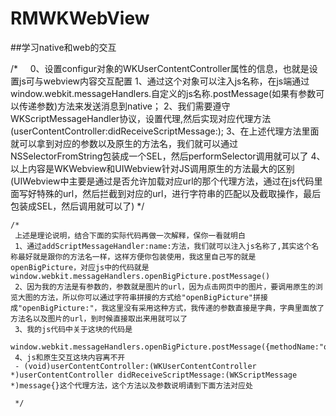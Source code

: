 # RMWKWebView

##学习native和web的交互

/*
     0、设置configur对象的WKUserContentController属性的信息，也就是设置js可与webview内容交互配置
     1、通过这个对象可以注入js名称，在js端通过window.webkit.messageHandlers.自定义的js名称.postMessage(如果有参数可以传递参数)方法来发送消息到native；
     2、我们需要遵守WKScriptMessageHandler协议，设置代理,然后实现对应代理方法(userContentController:didReceiveScriptMessage:);
     3、在上述代理方法里面就可以拿到对应的参数以及原生的方法名，我们就可以通过NSSelectorFromString包装成一个SEL，然后performSelector调用就可以了
     4、以上内容是WKWebview和UIWebview针对JS调用原生的方法最大的区别(UIWebview中主要是通过是否允许加载对应url的那个代理方法，通过在js代码里面写好特殊的url，然后拦截到对应的url，进行字符串的匹配以及截取操作，最后包装成SEL，然后调用就可以了)
     */
    
    /*
     上述是理论说明，结合下面的实际代码再做一次解释，保你一看就明白
     1、通过addScriptMessageHandler:name:方法，我们就可以注入js名称了,其实这个名称最好就是跟你的方法名一样，这样方便你包装使用，我这里自己写的就是openBigPicture，对应js中的代码就是window.webkit.messageHandlers.openBigPicture.postMessage()
     2、因为我的方法是有参数的，参数就是图片的url，因为点击网页中的图片，要调用原生的浏览大图的方法，所以你可以通过字符串拼接的方式给"openBigPicture"拼接成"openBigPicture:"，我这里没有采用这种方式，我传递的参数直接是字典，字典里面放了方法名以及图片的url，到时候直接取出来用就可以了
     3、我的js代码中关于这块的代码是
     window.webkit.messageHandlers.openBigPicture.postMessage({methodName:"openBigPicture:",imageSrc:imageArray[this.index].src});
     4、js和原生交互这块内容离不开
     - (void)userContentController:(WKUserContentController *)userContentController didReceiveScriptMessage:(WKScriptMessage *)message{}这个代理方法，这个方法以及参数说明请到下面方法对应处
     
     */
